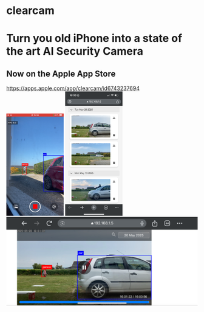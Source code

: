 # clearcam
# Turn you old iPhone into a state of the art AI Security Camera
## Now on the Apple App Store ##
https://apps.apple.com/app/clearcam/id6743237694
</br>
<img src="images/recording.PNG" alt="Screenshot" width="30%"/>
<img src="images/browser_events.PNG" alt="Screenshot" width="30%"/>
<img src="images/browser_playback.PNG" alt="Screenshot"/>
